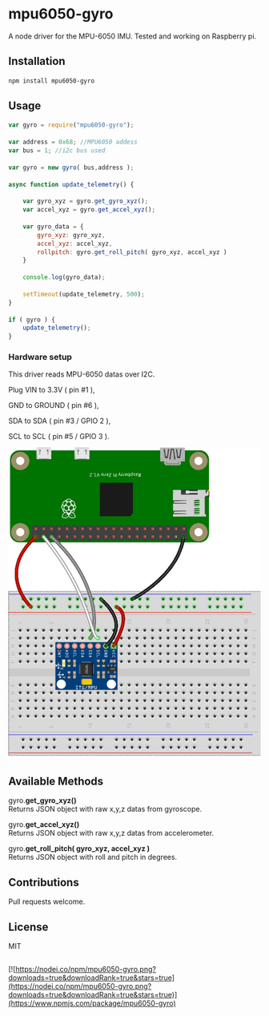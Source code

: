 # mpu6050-gyro

A node driver for the MPU-6050 IMU. Tested and working on Raspberry pi.

## Installation

```sh
npm install mpu6050-gyro
```

## Usage


```js
var gyro = require("mpu6050-gyro");

var address = 0x68; //MPU6050 addess
var bus = 1; //i2c bus used

var gyro = new gyro( bus,address );

async function update_telemetry() {
	
	var gyro_xyz = gyro.get_gyro_xyz();
	var accel_xyz = gyro.get_accel_xyz();
	
	var gyro_data = {
		gyro_xyz: gyro_xyz,
		accel_xyz: accel_xyz,
		rollpitch: gyro.get_roll_pitch( gyro_xyz, accel_xyz )
	}
	
	console.log(gyro_data);
	
	setTimeout(update_telemetry, 500);
}

if ( gyro ) {
	update_telemetry();
}
```

### Hardware setup

This driver reads MPU-6050 datas over I2C.

Plug VIN to 3.3V ( pin #1 ),

GND to GROUND  ( pin #6 ),

SDA to SDA ( pin #3 / GPIO 2 ),

SCL to SCL ( pin #5 / GPIO 3 ).

![RPI Wiring Diagram](https://raw.githubusercontent.com/lesitevideo/MPU6050-gyro/master/wiring.jpg)

## Available Methods

gyro.**get_gyro_xyz()**  
Returns JSON object with raw x,y,z datas from gyroscope.

gyro.**get_accel_xyz()**  
Returns JSON object with raw x,y,z datas from accelerometer.

gyro.**get_roll_pitch( gyro_xyz, accel_xyz )**  
Returns JSON object with roll and pitch in degrees.



## Contributions

Pull requests welcome.

## License

MIT

##

[![https://nodei.co/npm/mpu6050-gyro.png?downloads=true&downloadRank=true&stars=true](https://nodei.co/npm/mpu6050-gyro.png?downloads=true&downloadRank=true&stars=true)](https://www.npmjs.com/package/mpu6050-gyro)

